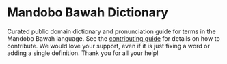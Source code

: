
# Mandobo Bawah Dictionary

Curated public domain dictionary and pronunciation guide for terms in the Mandobo Bawah language. See the [contributing guide](https://github.com/drumworkteam/term/blob/make/.github/contributing.md) for details on how to contribute. We would love your support, even if it is just fixing a word or adding a single definition. Thank you for all your help!